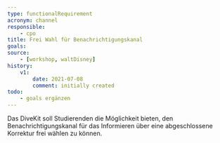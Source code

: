 ```yaml
---
type: functionalRequirement
acronym: channel
responsible: 
    - cpo
title: Frei Wahl für Benachrichtigungskanal
goals: 
source:
    - [workshop, waltDisney]
history:
    v1:
        date: 2021-07-08
        comment: initially created
todo: 
    - goals ergänzen
---
```


Das DiveKit soll Studierenden die Möglichkeit bieten, den Benachrichtigungskanal für das Informieren über eine abgeschlossene Korrektur frei wählen zu können.
